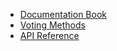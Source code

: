 * [Documentation Book](https://www.condorcet.io)
* [Voting Methods](/Docs/VotingMethods.md)
* [API Reference](api-reference/)